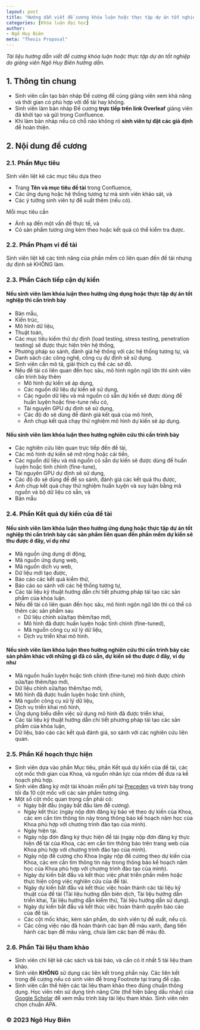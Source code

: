 ```yaml
---
layout: post
title: "Hướng dẫn viết đề cương khóa luận hoặc thực tập dự án tốt nghiệp"
categories: [Khóa luận đại học]
author:
- Ngô Huy Biên
meta: "Thesis Proposal"
---
```

_Tài liệu hướng dẫn viết đề cương khóa luận hoặc thực tập dự án tốt nghiệp do giảng viên Ngô Huy Biên hướng dẫn._

## 1. Thông tin chung
* Sinh viên cần tạo bản nháp Đề cương để cùng giảng viên xem khả năng và thời gian có phù hợp với đề tài hay không.
* Sinh viên làm bản nháp Đề cương **trực tiếp trên link Overleaf** giảng viên đã khởi tạo và gửi trong Confluence.
* Khi làm bản nháp nếu có chỗ nào không rõ **sinh viên tự đặt các giả định** để hoàn thiện.

## 2. Nội dung đề cương

### 2.1. Phần Mục tiêu
Sinh viên liệt kê các mục tiêu dựa theo 
* Trang **Tên và mục tiêu đề tài** trong Confluence,
* Các ứng dụng hoặc hệ thống tương tự mà sinh viên khảo sát, và
* Các ý tưởng sinh viên tự đề xuất thêm (nếu có).

Mỗi mục tiêu cần
* Ánh xạ đến một vấn đề thực tế, và
* Có sản phẩm tương ứng kèm theo hoặc kết quả có thể kiểm tra được.

### 2.2. Phần Phạm vi đề tài
Sinh viên liệt kê các tính năng của phần mềm có liên quan đến đề tài nhưng dự định sẽ KHÔNG làm.

### 2.3. Phần Cách tiếp cận dự kiến

#### Nếu sinh viên làm khóa luận theo hướng ứng dụng hoặc thực tập dự án tốt nghiệp thì cần trình bày
* Bản mẫu, 
* Kiến trúc,
* Mô hình dữ liệu, 
* Thuật toán,
* Các mục tiêu kiểm thử dự định (load testing, stress testing, penetration testing) sẽ được thực hiện trên hệ thống,
* Phương pháp so sánh, đánh giá hệ thống với các hệ thống tương tự, và
* Danh sách các công nghệ, công cụ dự định sẽ sử dụng.
* Sinh viên cần mô tả, giải thích cụ thể các sơ đồ.
* Nếu đề tài có liên quan đến học sâu, mô hình ngôn ngữ lớn thì sinh viên cần trình bày thêm
    * Mô hình dự kiến sẽ áp dụng,
    * Các nguồn dữ liệu dự kiến sẽ sử dụng,
    * Các nguồn dữ liệu và mã nguồn có sẵn dự kiến sẽ được dùng để huấn luyện hoặc fine-tune nếu có,
    * Tài nguyên GPU dự định sẽ sử dụng,
    * Các độ đo sẽ dùng để đánh giá kết quả của mô hình,
    * Ảnh chụp kết quả chạy thử nghiệm mô hình dự kiến sẽ áp dụng.

#### Nếu sinh viên làm khóa luận theo hướng nghiên cứu thì cần trình bày
* Các nghiên cứu liên quan trực tiếp đến đề tài,
* Các mô hình dự kiến sẽ mở rộng hoặc cải tiến,
* Các nguồn dữ liệu và mã nguồn có sẵn dự kiến sẽ được dùng để huấn luyện hoặc tinh chỉnh (fine-tune),
* Tài nguyên GPU dự định sẽ sử dụng, 
* Các độ đo sẽ dùng để để so sánh, đánh giá các kết quả thu được,
* Ảnh chụp kết quả chạy thử nghiệm huấn luyện và suy luận bằng mã nguồn và bộ dữ liệu có sẵn, và
* Bản mẫu

### 2.4. Phần Kết quả dự kiến của đề tài

#### Nếu sinh viên làm khóa luận theo hướng ứng dụng hoặc thực tập dự án tốt nghiệp thì cần trình bày các sản phẩm liên quan đến phần mềm dự kiến sẽ thu được ở đây, ví dụ như
* Mã nguồn ứng dụng di động, 
* Mã nguồn ứng dụng web, 
* Mã nguồn dịch vụ web, 
* Dữ liệu mới tạo được,
* Báo cáo các kết quả kiểm thử,
* Báo cáo so sánh với các hệ thống tương tự,
* Các tài liệu kỹ thuật hướng dẫn chi tiết phương pháp tái tạo các sản phẩm của khóa luận.
* Nếu đề tài có liên quan đến học sâu, mô hình ngôn ngữ lớn thì có thể có thêm các sản phẩm sau
    * Dữ liệu chỉnh sửa/tạo thêm/tạo mới,
    * Mô hình đã được huấn luyện hoặc tinh chỉnh (fine-tuned),
    * Mã nguồn công cụ xử lý dữ liệu,
    * Dịch vụ triển khai mô hình.

#### Nếu sinh viên làm khóa luận theo hướng nghiên cứu thì cần trình bày các sản phẩm **khác** với những gì đã có sẵn, dự kiến sẽ thu được ở đây, ví dụ như
* Mã nguồn huấn luyện hoặc tinh chỉnh (fine-tune) mô hình được chỉnh sửa/tạo thêm/tạo mới,
* Dữ liệu chỉnh sửa/tạo thêm/tạo mới,
* Mô hình đã được huấn luyện hoặc tinh chỉnh,
* Mã nguồn công cụ xử lý dữ liệu,
* Dịch vụ triển khai mô hình,
* Ứng dụng biểu diễn việc sử dụng mô hình đã được triển khai,
* Các tài liệu kỹ thuật hướng dẫn chi tiết phương pháp tái tạo các sản phẩm của khóa luận,
* Dữ liệu, báo cáo các kết quả đánh giá, so sánh với các nghiên cứu liên quan.
  
### 2.5. Phần Kế hoạch thực hiện
* Sinh viên dựa vào phần Mục tiêu, phần Kết quả dự kiến của đề tài, các cột mốc thời gian của Khoa, và nguồn nhân lực của nhóm để đưa ra kế hoạch phù hợp.
* Sinh viên đăng ký một tài khoản miễn phí tại <a href target = "blank" href = "https://www.preceden.com/pricing">Preceden</a> và trình bày trong tối đa 10 cột mốc với các sản phẩm tương ứng.
* Một số cột mốc quan trọng cần phải có:
    * Ngày bắt đầu (ngày bắt đầu làm đề cương).
    * Ngày kết thúc (ngày nộp đơn đăng ký bảo vệ theo dự kiến của Khoa, các em cần tìm thông tin này trong thông báo kế hoạch năm học của Khoa phù hợp với chương trình đào tạo của mình).
    * Ngày hiện tại.
    * Ngày nộp đơn đăng ký thực hiện đề tài (ngày nộp đơn đăng ký thực hiện đề tài của Khoa, các em cần tìm thông báo trên trang web của Khoa phù hợp với chương trình đào tạo của mình).
    * Ngày nộp đề cương cho Khoa (ngày nộp đề cương theo dự kiến của Khoa, các em cần tìm thông tin này trong thông báo kế hoạch năm học của Khoa phù hợp với chương trình đào tạo của mình).
    * Ngày dự kiến bắt đầu và kết thúc việc phát triển phần mềm hoặc thực hiện công việc nghiên cứu của đề tài.
    * Ngày dự kiến bắt đầu và kết thúc việc hoàn thành các tài liệu kỹ thuật của đề tài (Tài liệu hướng dẫn biên dịch, Tài liệu hướng dẫn triển khai, Tài liệu hướng dẫn kiểm thử, Tài liệu hướng dẫn sử dụng).
    * Ngày dự kiến bắt đầu và kết thúc việc hoàn thành quyển báo cáo của đề tài.
    * Các cột mốc khác, kèm sản phẩm, do sinh viên tự đề xuất, nếu có.
    * Các công việc nào đã hoàn thành các bạn để màu xanh, đang tiến hành các bạn để màu vàng, chưa làm các bạn để màu đỏ.

### 2.6. Phần Tài liệu tham khảo
* Sinh viên chỉ liệt kê các sách và bài báo, và cần có ít nhất 5 tài liệu tham khảo.
* Sinh viên **KHÔNG** sử dụng các liên kết trong phần này. Các liên kết trong đề cương nếu có sinh viên để trong Footnote tại trang đề cập.
* Sinh viên cần thể hiện các tài liệu tham khảo theo đúng chuẩn thông dụng. Học viên nên sử dụng tính năng Cite (thể hiện bằng dấu nháy) của <a href target = "blank" href = "https://scholar.google.com/scholar?hl=en&as_sdt=0%2C5&q=Efficient+backprop">Google Scholar</a> để xem mẫu trình bày tài liệu tham khảo. Sinh viên nên chọn chuẩn APA.

### &copy; 2023 Ngô Huy Biên
